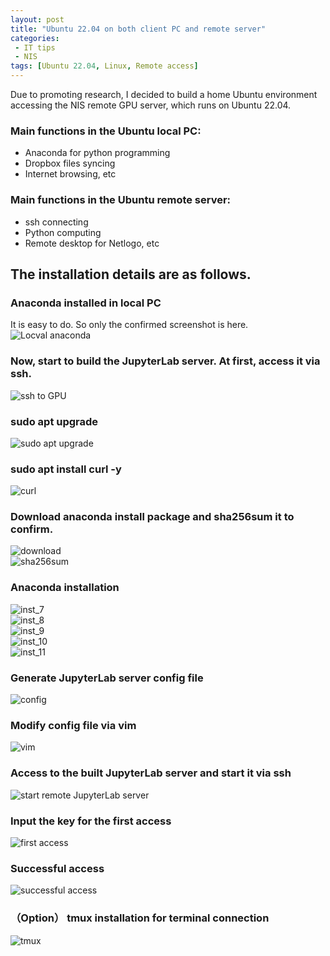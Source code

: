 ```yaml
---
layout: post
title: "Ubuntu 22.04 on both client PC and remote server"
categories:
 - IT tips
 - NIS
tags: [Ubuntu 22.04, Linux, Remote access]
---
```


Due to promoting research, I decided to build a home Ubuntu environment accessing the NIS remote GPU server, which runs on Ubuntu 22.04.

<!--more-->

### Main functions in the Ubuntu local PC:
- Anaconda for python programming
- Dropbox files syncing
- Internet browsing, etc

### Main functions in the Ubuntu remote server:
- ssh connecting
- Python computing
- Remote desktop for Netlogo, etc

## The installation details are as follows.

### Anaconda installed in local PC
It is easy to do. So only the confirmed screenshot is here.  
![Locval anaconda](/assets/images/20221218_1_conda_info.png)

### Now, start to build the JupyterLab server. At first, access it via ssh.  
![ssh to GPU](/assets/images/20221218_2_ssh_GPU_server.png)

### sudo apt upgrade
![sudo apt upgrade](/assets/images/20221218_3_sudo_apt_upgrade.png)

### sudo apt install curl -y
![curl](/assets/images/20221218_4_sudo_apt_install_curl.png)

### Download anaconda install package and sha256sum it to confirm.
![download](/assets/images/20221218_5_download_anacondaPKG.png)  
![sha256sum](/assets/images/20221218_6_sha256sum_anacondaPKG.png)

### Anaconda installation
![inst_7](/assets/images/20221218_7_install_anaconda.png)  
![inst_8](/assets/images/20221218_8_install_anaconda.png)  
![inst_9](/assets/images/20221218_9_install_anaconda.png)  
![inst_10](/assets/images/20221218_10_install_anaconda.png)  
![inst_11](/assets/images/20221218_11_install_anaconda.png)

### Generate JupyterLab server config file
![config](/assets/images/20221218_12_generate_jupyterlab_config.png)

### Modify config file via vim
![vim](/assets/images/20221218_13_vim_config.png)

### Access to the built JupyterLab server and start it via ssh
![start remote JupyterLab server](/assets/images/20221218_14_ssh_to_remote_jupyterlab.png)

### Input the key for the first access
![first access](/assets/images/20221218_15_fist_access.png)

### Successful access
![successful access](/assets/images/20221218_16_success_access.png)

### （Option） tmux installation for terminal connection
![tmux](/assets/images/20221218_17_tmux_inst.png)











